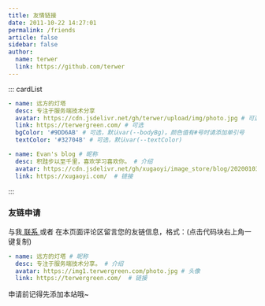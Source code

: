 ```yaml
---
title: 友情链接
date: 2011-10-22 14:27:01
permalink: /friends
article: false
sidebar: false
author: 
  name: terwer
  link: https://github.com/terwer
---
```


<!--
普通卡片列表容器，可用于友情链接、项目推荐、古诗词展示等。
cardList 后面可跟随一个数字表示每行最多显示多少个，选值范围1~4，默认3。在小屏时会根据屏幕宽度减少每行显示数量。
-->
::: cardList

```yaml
- name: 远方的灯塔
  desc: 专注于服务端技术分享
  avatar: https://cdn.jsdelivr.net/gh/terwer/upload/img/photo.jpg # 可选
  link: https://terwergreen.com/ # 可选
  bgColor: '#9DD6AB' # 可选，默认var(--bodyBg)。颜色值有#号时请添加单引号
  textColor: '#32704B' # 可选，默认var(--textColor)

- name: Evan's blog # 昵称
  desc: 积跬步以至千里，喜欢学习喜欢你。 # 介绍
  avatar: https://cdn.jsdelivr.net/gh/xugaoyi/image_store/blog/20200103123203.jpg # 头像
  link: https://xugaoyi.com/  # 链接
```
:::


### 友链申请

与我[ 联系 ](/about/#联系)或者 在本页面评论区留言您的友链信息，格式：(点击代码块右上角一键复制)


```yaml
- name: 远方的灯塔 # 昵称
  desc: 专注于服务端技术分享。 # 介绍
  avatar: https://img1.terwergreen.com/photo.jpg # 头像
  link: https://terwergreen.com/  # 链接
```

申请前记得先添加本站哦~
